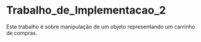 # Trabalho_de_Implementacao_2
Este trabalho é sobre manipulação de um objeto representando um carrinho de compras.
